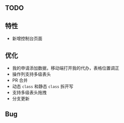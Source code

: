 ## TODO

## 特性

- 新增控制台页面

## 优化

- 我的申请添加数据，移动端打开我的代办，表格位置调正
- 操作列支持多级表头
- PR 合并
- 动态 `class` 和静态 `class` 拆开写
- 支持多级表头拖拽
- 分支更新

## Bug
